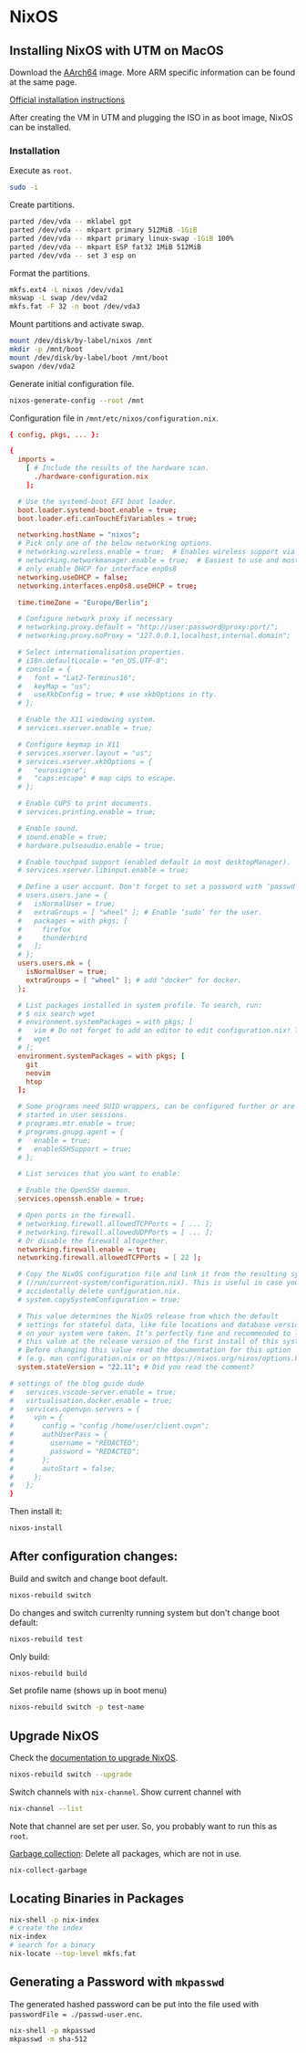 # NixOS

## Installing NixOS with UTM on MacOS

Download the [AArch64](https://nixos.wiki/wiki/NixOS_on_ARM/UEFI) image. More
ARM specific information can be found at the same page.


[Official installation
instructions](https://nixos.org/manual/nixos/stable/index.html#sec-installation)

After creating the VM in UTM and plugging the ISO in as boot image, NixOS can
be installed.


### Installation

Execute as `root`.
```sh
sudo -i
```

Create partitions.
```sh
parted /dev/vda -- mklabel gpt
parted /dev/vda -- mkpart primary 512MiB -1GiB
parted /dev/vda -- mkpart primary linux-swap -1GiB 100%
parted /dev/vda -- mkpart ESP fat32 1MiB 512MiB
parted /dev/vda -- set 3 esp on
```

Format the partitions.
```sh
mkfs.ext4 -L nixos /dev/vda1
mkswap -L swap /dev/vda2
mkfs.fat -F 32 -n boot /dev/vda3
```

Mount partitions and activate swap.
```sh
mount /dev/disk/by-label/nixos /mnt
mkdir -p /mnt/boot
mount /dev/disk/by-label/boot /mnt/boot
swapon /dev/vda2
```

Generate initial configuration file.
```sh
nixos-generate-config --root /mnt
```

Configuration file in `/mnt/etc/nixos/configuration.nix`.
```conf
{ config, pkgs, ... }:

{
  imports =
    [ # Include the results of the hardware scan.
      ./hardware-configuration.nix
    ];

  # Use the systemd-boot EFI boot loader.
  boot.loader.systemd-boot.enable = true;
  boot.loader.efi.canTouchEfiVariables = true;

  networking.hostName = "nixos";
  # Pick only one of the below networking options.
  # networking.wireless.enable = true;  # Enables wireless support via wpa_supplicant.
  # networking.networkmanager.enable = true;  # Easiest to use and most distros use this by default.
  # only enable DHCP for interface enp0s8
  networking.useDHCP = false;
  networking.interfaces.enp0s8.useDHCP = true;

  time.timeZone = "Europe/Berlin";

  # Configure network proxy if necessary
  # networking.proxy.default = "http://user:password@proxy:port/";
  # networking.proxy.noProxy = "127.0.0.1,localhost,internal.domain";

  # Select internationalisation properties.
  # i18n.defaultLocale = "en_US.UTF-8";
  # console = {
  #   font = "Lat2-Terminus16";
  #   keyMap = "us";
  #   useXkbConfig = true; # use xkbOptions in tty.
  # };

  # Enable the X11 windowing system.
  # services.xserver.enable = true;

  # Configure keymap in X11
  # services.xserver.layout = "us";
  # services.xserver.xkbOptions = {
  #   "eurosign:e";
  #   "caps:escape" # map caps to escape.
  # };

  # Enable CUPS to print documents.
  # services.printing.enable = true;

  # Enable sound.
  # sound.enable = true;
  # hardware.pulseaudio.enable = true;

  # Enable touchpad support (enabled default in most desktopManager).
  # services.xserver.libinput.enable = true;

  # Define a user account. Don't forget to set a password with ‘passwd’.
  # users.users.jane = {
  #   isNormalUser = true;
  #   extraGroups = [ "wheel" ]; # Enable ‘sudo’ for the user.
  #   packages = with pkgs; [
  #     firefox
  #     thunderbird
  #   ];
  # };
  users.users.mk = {
    isNormalUser = true;
    extraGroups = [ "wheel" ]; # add "docker" for docker.
  };

  # List packages installed in system profile. To search, run:
  # $ nix search wget
  # environment.systemPackages = with pkgs; [
  #   vim # Do not forget to add an editor to edit configuration.nix! The Nano editor is also installed by default.
  #   wget
  # ];
  environment.systemPackages = with pkgs; [
    git
    neovim
    htop
  ];

  # Some programs need SUID wrappers, can be configured further or are
  # started in user sessions.
  # programs.mtr.enable = true;
  # programs.gnupg.agent = {
  #   enable = true;
  #   enableSSHSupport = true;
  # };

  # List services that you want to enable:

  # Enable the OpenSSH daemon.
  services.openssh.enable = true;

  # Open ports in the firewall.
  # networking.firewall.allowedTCPPorts = [ ... ];
  # networking.firewall.allowedUDPPorts = [ ... ];
  # Or disable the firewall altogether.
  networking.firewall.enable = true;
  networking.firewall.allowedTCPPorts = [ 22 ];

  # Copy the NixOS configuration file and link it from the resulting system
  # (/run/current-system/configuration.nix). This is useful in case you
  # accidentally delete configuration.nix.
  # system.copySystemConfiguration = true;

  # This value determines the NixOS release from which the default
  # settings for stateful data, like file locations and database versions
  # on your system were taken. It‘s perfectly fine and recommended to leave
  # this value at the release version of the first install of this system.
  # Before changing this value read the documentation for this option
  # (e.g. man configuration.nix or on https://nixos.org/nixos/options.html).
  system.stateVersion = "22.11"; # Did you read the comment?

# settings of the blog guide dude
#   services.vscode-server.enable = true;
#   virtualisation.docker.enable = true;
#   services.openvpn.servers = {
#     vpn = {
#       config = "config /home/user/client.ovpn";
#       authUserPass = {
#         username = "REDACTED";
#         password = "REDACTED";
#       };
#       autoStart = false;
#     };
#   };
}
```

Then install it:
```sh
nixos-install
```

## After configuration changes:

Build and switch and change boot default.
```sh
nixos-rebuild switch
```

Do changes and switch currenlty running system but don't change boot default:
```sh
nixos-rebuild test
```

Only build:
```sh
nixos-rebuild build
```

Set profile name (shows up in boot menu)
```sh
nixos-rebuild switch -p test-name
```

## Upgrade NixOS

Check the [documentation to upgrade NixOS](https://nixos.org/manual/nixos/stable/index.html#sec-upgrading).

```sh
nixos-rebuild switch --upgrade
```

Switch channels with `nix-channel`. Show current channel with

```sh
nix-channel --list
```

Note that channel are set per user. So, you probably want to run this as `root`.

[Garbage
collection](https://nixos.org/manual/nix/stable/introduction.html#garbage-collection):
Delete all packages, which are not in use.
```sh
nix-collect-garbage
```

## Locating Binaries in Packages

```sh
nix-shell -p nix-index
# create the index
nix-index
# search for a binary
nix-locate --top-level mkfs.fat
```

## Generating a Password with `mkpasswd`

The generated hashed password can be put into the file used with
`passwordFile = ./passwd-user.enc`.

```sh
nix-shell -p mkpasswd
mkpasswd -m sha-512
```
